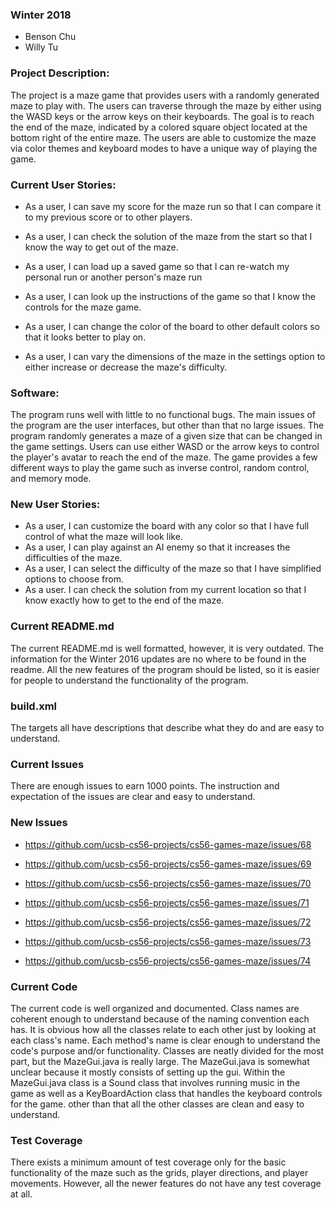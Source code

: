### Winter 2018
* Benson Chu
* Willy Tu

### Project Description:

The project is a maze game that provides users with a randomly generated maze to play with. The users can traverse through 
the maze by either using the WASD keys or the arrow keys on their keyboards. The goal is to reach the end of the maze, 
indicated by a colored square object located at the bottom right of the entire maze. The users are able to customize the 
maze via color themes and keyboard modes to have a unique way of playing the game. 

### Current User Stories:

* As a user, I can save my score for the maze run so that I can compare it to my previous score or to 
other players.

* As a user, I can check the solution of the maze from the start so that I know the way to get out of the maze.
	
* As a user, I can load up a saved game so that I can re-watch my personal run or another person's maze run

* As a user, I can look up the instructions of the game so that I know the controls for the maze game.
	
* As a user, I can change the color of the board to other default colors so that it looks better to play on.

* As a user, I can vary the dimensions of the maze in the settings option to either increase or decrease the maze's difficulty.
	
### Software:

  The program runs well with little to no functional bugs. The main issues of the program are the user interfaces, 
but other than that no large issues. The program randomly generates a maze of a given size that can be changed in 
the game settings. Users can use either WASD or the arrow keys to control the player's avatar to reach the end of the 
maze. The game provides a few different ways to play the game such as inverse control, random control, and memory mode.
	
### New User Stories:
* As a user, I can customize the board with any color so that I have full control of what the maze will look like.
* As a user, I can play against an AI enemy so that it increases the difficulties of the maze.
* As a user, I can select the difficulty of the maze so that I have simplified options to choose from.
* As a user. I can check the solution from my current location so that I know exactly how to get to the end of the maze.
	
### Current README.md

  The current README.md is well formatted, however, it is very outdated. The information for the Winter 2016 updates are no
where to be found in the readme. All the new features of the program should be listed, so it is easier for people to understand
the functionality of the program.

### build.xml
  The targets all have descriptions that describe what they do and are easy to understand.
	
### Current Issues
  There are enough issues to earn 1000 points. The instruction and expectation of the issues are clear and easy to understand.
	
### New Issues
* <https://github.com/ucsb-cs56-projects/cs56-games-maze/issues/68>

* <https://github.com/ucsb-cs56-projects/cs56-games-maze/issues/69>

* <https://github.com/ucsb-cs56-projects/cs56-games-maze/issues/70>

* <https://github.com/ucsb-cs56-projects/cs56-games-maze/issues/71>

* <https://github.com/ucsb-cs56-projects/cs56-games-maze/issues/72>

* <https://github.com/ucsb-cs56-projects/cs56-games-maze/issues/73>

* <https://github.com/ucsb-cs56-projects/cs56-games-maze/issues/74>

### Current Code

The current code is well organized and documented. Class names are coherent enough to understand 
because of the naming convention each has. It is obvious how all the classes relate to each other just by looking at 
each class's name. Each method's name is clear enough to understand the code's purpose and/or functionality. Classes 
are neatly divided for the most part, but the MazeGui.java is really large. The MazeGui.java is somewhat unclear because 
it mostly consists of setting up the gui. Within the MazeGui.java class is a Sound class that involves running music 
in the game as well as a KeyBoardAction class that handles the keyboard controls for the game. other than that all the 
other classes are clean and easy to understand.



### Test Coverage
There exists a minimum amount of test coverage only for the basic functionality of the maze such as the grids, 
player directions, and player movements. However, all the newer features do not have any test coverage at all.


